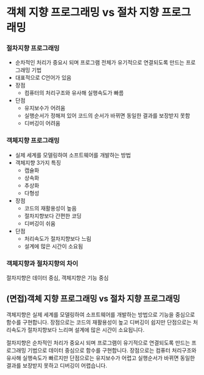 # 객체 지향 프로그래밍 vs 절차 지향 프로그래밍

### 절차지향 프로그래밍

- 순차적인 처리가 중요시 되며 프로그램 전체가 유기적으로 연결되도록 만드는 프로그래밍 기법
- 대표적으로 C언어가 있음
- 장점
    - 컴퓨터의 처리구조와 유사해 실행속도가 빠름
- 단점
    - 유지보수가 어려움
    - 실행순서가 정해져 있어 코드의 순서가 바뀌면 동일한 결과를 보장받지 못함
    - 디버깅이 어려움

### 객체지향 프로그래밍

- 실제 세계를 모델링하여 소프트웨어를 개발하는 방법
- 객체지향 3가지 특징
    - 캡슐화
    - 상속화
    - 추상화
    - 다형성
- 장점
    - 코드의 재활용성이 높음
    - 절차지향보다 간편한 코딩
    - 디버깅이 쉬움
- 단점
    - 처리속도가 절차지향보다 느림
    - 설계에 많은 시간이 소요됨

### 객체지향과 절차지향의 차이

절차지향은 데이터 중심, 객체지향은 기능 중심

## (면접)객체 지향 프로그래밍 vs 절차 지향 프로그래밍

객체지향은 실제 세계를 모델링하여 소프트웨어를 개발하는 방법으로 기능을 중심으로 함수를 구현합니다. 장점으로는 코드의 재활용성이 높고 디버깅이 쉽지만 단점으로는 처리속도가 절차지향보다 느리며 설계에 많은 시간이 소요됩니다.

절차지향은 순차적인 처리가 중요시 되며 프로그램이 유기적으로 연결되도록 만드는 프로그래밍 기법으로 데이터 중심으로 함수를 구현합니다. 장점으로는 컴퓨터 처리구조와 유사해 실행속도가 빠르지만 단점으로는 유지보수가 어렵고 실행순서가 바뀌면 동일한 결과를 보장받지 못하고 디버깅이 어렵습니다.
